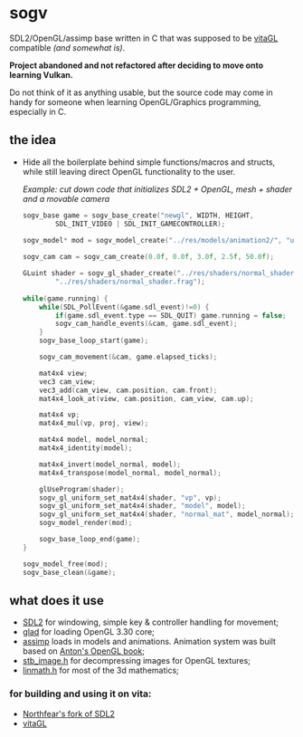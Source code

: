 # sogv
SDL2/OpenGL/assimp base written in C that was supposed to be [vitaGL](https://github.com/Rinnegatamante/vitaGL) compatible *(and somewhat is)*.

**Project abandoned and not refactored after deciding to move onto learning Vulkan.**

Do not think of it as anything usable, but the source code may come in handy for someone when learning OpenGL/Graphics programming, especially in C.

## the idea

- Hide all the boilerplate behind simple functions/macros and structs, while still leaving direct OpenGL functionality to the user.

    *Example: cut down code that initializes SDL2 + OpenGL, mesh + shader and a movable camera*

    ```c
    sogv_base game = sogv_base_create("newgl", WIDTH, HEIGHT,
            SDL_INIT_VIDEO | SDL_INIT_GAMECONTROLLER);
            
    sogv_model* mod = sogv_model_create("../res/models/animation2/", "untitled.gltf");
    
    sogv_cam cam = sogv_cam_create(0.0f, 0.0f, 3.0f, 2.5f, 50.0f);
    
    GLuint shader = sogv_gl_shader_create("../res/shaders/normal_shader.vert",
            "../res/shaders/normal_shader.frag");
            
    while(game.running) {
        while(SDL_PollEvent(&game.sdl_event)!=0) {
            if(game.sdl_event.type == SDL_QUIT) game.running = false;
            sogv_cam_handle_events(&cam, game.sdl_event);
        }
        sogv_base_loop_start(game);

        sogv_cam_movement(&cam, game.elapsed_ticks);

        mat4x4 view;
        vec3 cam_view;
        vec3_add(cam_view, cam.position, cam.front);
        mat4x4_look_at(view, cam.position, cam_view, cam.up);

        mat4x4 vp;
        mat4x4_mul(vp, proj, view);

        mat4x4 model, model_normal;
        mat4x4_identity(model);

        mat4x4_invert(model_normal, model);
        mat4x4_transpose(model_normal, model_normal);

        glUseProgram(shader);
        sogv_gl_uniform_set_mat4x4(shader, "vp", vp);
        sogv_gl_uniform_set_mat4x4(shader, "model", model);
        sogv_gl_uniform_set_mat4x4(shader, "normal_mat", model_normal);
        sogv_model_render(mod);

        sogv_base_loop_end(game);
    }

    sogv_model_free(mod);
    sogv_base_clean(&game);
    ```

## what does it use

- [SDL2](https://github.com/libsdl-org/SDL) for windowing, simple key & controller handling for movement;
- [glad](https://github.com/Dav1dde/glad) for loading OpenGL 3.30 core;
- [assimp](https://github.com/assimp/assimp) loads in models and animations. Animation system was built based on [Anton's OpenGL book](https://antongerdelan.net/opengl/);
- [stb_image.h](https://github.com/nothings/stb) for decompressing images for OpenGL textures;
- [linmath.h](https://github.com/datenwolf/linmath.h) for most of the 3d mathematics;

### for building and using it on vita:
- [Northfear's fork of SDL2](https://github.com/Northfear/SDL/tree/vitagl)
- [vitaGL](https://github.com/Rinnegatamante/vitaGL)

